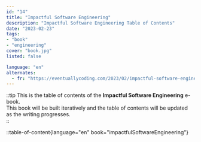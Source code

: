 ```yaml
---
id: "14"
title: "Impactful Software Engineering"
description: "Impactful Software Engineering Table of Contents"
date: "2023-02-23"
tags:
- "book"
- "engineering"
cover: "book.jpg"
listed: false

language: "en"
alternates:
  - fr: "https://eventuallycoding.com/2023/02/impactful-software-engineering"
---
```



::tip
This is the table of contents of the **Impactful Software Engineering** e-book.  
This book will be built iteratively and the table of contents will be updated as the writing progresses.  
::

::table-of-content{language="en" book="impactfulSoftwareEngineering"}
